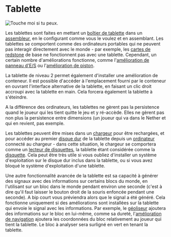 # Tablette

![Touche moi si tu peux.](item:OpenComputers:item@68)

Les tablettes sont faites en mettant un [boîtier de tablette](tabletCase1.md) dans un [assembleur](../block/assembler.md), en le configurant comme vous le voulez et en assemblant. Les tablettes se comportent comme des ordinateurs portables qui ne peuvent pas interagir directement avec le monde - par exemple, les [cartes de redstone](redstoneCard1.md) de base ne fonctionnent pas avec une tablette. Cependant, un certain nombre d'améliorations fonctionne, comme l'[amélioration de panneau d'E/S](signUpgrade.md) ou l'[amélioration de piston](pistonUpgrade.md).

La tablette de niveau 2 permet également d'installer une amélioration de conteneur. Il est possible d'accéder à l'emplacement fourni par le conteneur en ouvrant l'interface alternative de la tablette, en faisant un clic droit accroupi avec la tablette en main. Cela forcera également la tablette à s'éteindre.

A la différence des ordinateurs, les tablettes ne gèrent pas la persistence quand le joueur qui les tient quitte le jeu et y ré-accède. Elles ne gèrent pas non plus la persistence entre dimensions (un joueur qui va dans le Nether et qui en revient, pas exemple.

Les tablettes peuvent être mises dans un [chargeur](../block/charger.md) pour être rechargées, et pour accéder au premier [disque dur](hdd1.md) de la tablette depuis un [ordinateur](../general/computer.md) connecté au chargeur - dans cette situation, le chargeur se comportera comme un [lecteur de disquettes](../block/diskDrive.md), la tablette étant considérée comme la [disquette](floppy.md). Cela peut être très utile si vous oubliez d'installer un système d'exploitation sur le disque dur inclus dans la tablette, ou si vous avez bloqué le système d'exploitation d'une tablette.

Une autre fonctionnalité avancée de la tablette est sa capacité à générer des signaux avec des informations sur certains blocs du monde, en l'utilisant sur un bloc dans le monde pendant environ une seconde (c'est à dire qu'il faut laisser le bouton droit de la souris enfoncée pendant une seconde). A bip court vous préviendra alors que le signal a été généré. Cela fonctionne uniquement si des améliorations sont installées sur la tablette qui envoie le signal avec les informations. Par exemple, le [géoliseur](../block/geolyzer.md) ajoutera des informations sur le bloc en lui-même, comme sa dureté, l'[amélioration de navigation](navigationUpgrade.md) ajoutera les coordonnées du bloc relativement au joueur qui tient la tablette. Le bloc à analyser sera surligné en vert en tenant la tablette.
